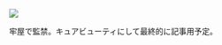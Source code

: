 ![](http://cloud.github.com/downloads/tahein/blog/%E7%9B%A3%E7%A6%81%E3%83%A9%E3%83%95.jpg)

牢屋で監禁。キュアビューティにして最終的に記事用予定。